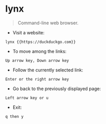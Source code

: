# lynx

> Command-line web browser.

- Visit a website:

`lynx {{https://duckduckgo.com}}`

- To move among the links:

`Up arrow key, Down arrow key`

- Follow the currently selected link:

`Enter or the right arrow key`

- Go back to the previously displayed page:

`Left arrow key or u`

- Exit:

`q then y`
